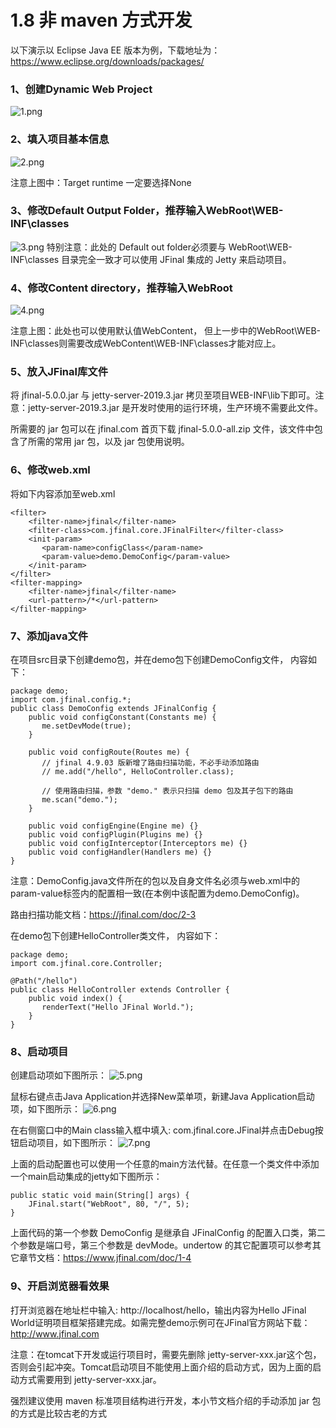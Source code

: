 # 1.8 非 maven 方式开发

以下演示以 Eclipse Java EE 版本为例，下载地址为：https://www.eclipse.org/downloads/packages/

### 1、创建Dynamic Web Project
![1.png](/jfinal-doc/1.8/1_20180112120247.png)

### 2、填入项目基本信息
![2.png](/jfinal-doc/1.8/1_20180112120556.png)

注意上图中：Target runtime 一定要选择None

### 3、修改Default Output Folder，推荐输入WebRoot\WEB-INF\classes
![3.png](/jfinal-doc/1.8/1_20180112120711.png)
特别注意：此处的 Default out folder必须要与 WebRoot\WEB-INF\classes 目录完全一致才可以使用 JFinal 集成的 Jetty 来启动项目。

### 4、修改Content directory，推荐输入WebRoot
![4.png](/jfinal-doc/1.8/1_20180112120813.png)

注意上图：此处也可以使用默认值WebContent， 但上一步中的WebRoot\WEB-INF\classes则需要改成WebContent\WEB-INF\classes才能对应上。
### 5、放入JFinal库文件
将 jfinal-5.0.0.jar 与 jetty-server-2019.3.jar 拷贝至项目WEB-INF\lib下即可。注意：jetty-server-2019.3.jar 是开发时使用的运行环境，生产环境不需要此文件。

所需要的 jar 包可以在 jfinal.com 首页下载 jfinal-5.0.0-all.zip 文件，该文件中包含了所需的常用 jar 包，以及 jar 包使用说明。

### 6、修改web.xml
将如下内容添加至web.xml
```
<filter>
    <filter-name>jfinal</filter-name>
    <filter-class>com.jfinal.core.JFinalFilter</filter-class>
    <init-param>
       <param-name>configClass</param-name>
       <param-value>demo.DemoConfig</param-value>
    </init-param>
</filter>
<filter-mapping>
    <filter-name>jfinal</filter-name>
    <url-pattern>/*</url-pattern>
</filter-mapping>
```
### 7、添加java文件
在项目src目录下创建demo包，并在demo包下创建DemoConfig文件， 内容如下：
```
package demo;
import com.jfinal.config.*;
public class DemoConfig extends JFinalConfig {
    public void configConstant(Constants me) {
       me.setDevMode(true);
    }
    
    public void configRoute(Routes me) {
       // jfinal 4.9.03 版新增了路由扫描功能，不必手动添加路由
       // me.add("/hello", HelloController.class);
       
       // 使用路由扫描，参数 "demo." 表示只扫描 demo 包及其子包下的路由
       me.scan("demo.");
    }
    
    public void configEngine(Engine me) {}
    public void configPlugin(Plugins me) {}
    public void configInterceptor(Interceptors me) {}
    public void configHandler(Handlers me) {}
}
```
注意：DemoConfig.java文件所在的包以及自身文件名必须与web.xml中的param-value标签内的配置相一致(在本例中该配置为demo.DemoConfig)。

路由扫描功能文档：https://jfinal.com/doc/2-3

在demo包下创建HelloController类文件， 内容如下：
```
package demo;
import com.jfinal.core.Controller;
 
@Path("/hello")
public class HelloController extends Controller {
    public void index() {
       renderText("Hello JFinal World.");
    }
}
```
### 8、启动项目
创建启动项如下图所示：
![5.png](/jfinal-doc/1.8/1_20180112214104.jpg)

鼠标右键点击Java Application并选择New菜单项，新建Java Application启动项，如下图所示：
![6.png](/jfinal-doc/1.8/1_20180112214531.jpg)

在右侧窗口中的Main class输入框中填入: com.jfinal.core.JFinal并点击Debug按钮启动项目，如下图所示：
![7.png](/jfinal-doc/1.8/1_20180112214710.jpg)


上面的启动配置也可以使用一个任意的main方法代替。在任意一个类文件中添加一个main启动集成的jetty如下图所示：
```
public static void main(String[] args) {
	JFinal.start("WebRoot", 80, "/", 5);
}
```
上面代码的第一个参数 DemoConfig 是继承自 JFinalConfig 的配置入口类，第二个参数是端口号，第三个参数是 devMode。undertow 的其它配置项可以参考其它章节文档：https://www.jfinal.com/doc/1-4

### 9、开启浏览器看效果
打开浏览器在地址栏中输入: http://localhost/hello，输出内容为Hello JFinal World证明项目框架搭建完成。如需完整demo示例可在JFinal官方网站下载：http://www.jfinal.com

注意：在tomcat下开发或运行项目时，需要先删除 jetty-server-xxx.jar这个包，否则会引起冲突。Tomcat启动项目不能使用上面介绍的启动方式，因为上面的启动方式需要用到 jetty-server-xxx.jar。



强烈建议使用 maven 标准项目结构进行开发，本小节文档介绍的手动添加 jar 包的方式是比较古老的方式